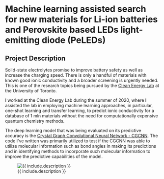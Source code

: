 # Machine learning assisted search for new materials for Li-ion batteries and Perovskite based LEDs light-emitting diode (PeLEDs)

## Project Description
Solid-state  electrolytes  promise  to  improve  battery  safety  as  well  as  increase  the charging speed. There  is only  a handful of materials with known good ionic conductivity and a broader screening  is  urgently  needed. This is one of the research topics being pursued by the [Clean Energy Lab](http://cleanenergy.utoronto.ca/research/) at the University of Toronto.

I worked at the Clean Energy Lab during the summer of 2020, where I assisted the lab in employing machine learning approaches, in particular, one-shot learning and transfer learning, to predict ionic conductivity for a database of 1 mln materials without the need for computationally expensive quantum chemistry methods. 

The deep learning model that was being evaluated on its predictive accuracy is the [Crystal Graph Convolutional Neural Network - CGCNN](https://github.com/txie-93/cgcnn). The code I've written was primarily utilized to test if the CGCNN was able to utilize molecular information such as bond angles in making its predictions and in identifying methods to incorporate such molecular information to improve the predictive capabilities of the model.  


<figure class="image">
    <img src="{{ (https://user-images.githubusercontent.com/65557678/169933303-f9da64cd-1a38-4e81-9554-0818de13ef66.png) }}" alt="{{ include.description }}">
    <figcaption>{{ include.description }}</figcaption>
</figure>  
